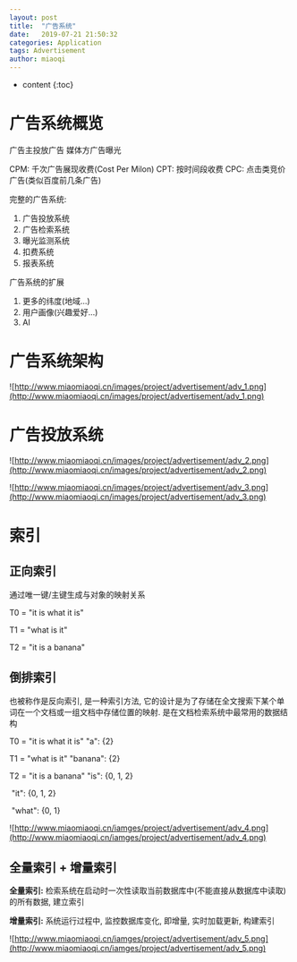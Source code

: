 ```yaml
---
layout: post
title:  "广告系统"
date:   2019-07-21 21:50:32
categories: Application
tags: Advertisement
author: miaoqi
---
```


* content
{:toc}
# 广告系统概览

广告主投放广告
媒体方广告曝光

CPM: 千次广告展现收费(Cost Per Milon)
CPT: 按时间段收费
CPC: 点击类竞价广告(类似百度前几条广告)


完整的广告系统:
1. 广告投放系统
2. 广告检索系统
3. 曝光监测系统
4. 扣费系统
5. 报表系统


广告系统的扩展
1. 更多的纬度(地域...)
2. 用户画像(兴趣爱好...)
3. AI

# 广告系统架构

![http://www.miaomiaoqi.cn/images/project/advertisement/adv_1.png](http://www.miaomiaoqi.cn/images/project/advertisement/adv_1.png)



# 广告投放系统

![http://www.miaomiaoqi.cn/images/project/advertisement/adv_2.png](http://www.miaomiaoqi.cn/images/project/advertisement/adv_2.png)



![http://www.miaomiaoqi.cn/images/project/advertisement/adv_3.png](http://www.miaomiaoqi.cn/images/project/advertisement/adv_3.png)



# 索引

## 正向索引

通过唯一键/主键生成与对象的映射关系

T0 = "it is what it is"

T1 = "what is it"

T2 = "it is a banana"



## 倒排索引

也被称作是反向索引, 是一种索引方法, 它的设计是为了存储在全文搜索下某个单词在一个文档或一组文档中存储位置的映射. 是在文档检索系统中最常用的数据结构

T0 = "it is what it is"			"a": {2}

T1 = "what is it"					"banana": {2}

T2 = "it is a banana"			"is": {0, 1, 2}

​												"it": {0, 1, 2}

​												"what": {0, 1}

![http://www.miaomiaoqi.cn/iamges/project/advertisement/adv_4.png](http://www.miaomiaoqi.cn/iamges/project/advertisement/adv_4.png)



## 全量索引 + 增量索引

**全量索引:** 检索系统在启动时一次性读取当前数据库中(不能直接从数据库中读取)的所有数据, 建立索引

**增量索引:** 系统运行过程中, 监控数据库变化, 即增量, 实时加载更新, 构建索引



![http://www.miaomiaoqi.cn/iamges/project/advertisement/adv_5.png](http://www.miaomiaoqi.cn/iamges/project/advertisement/adv_5.png)



